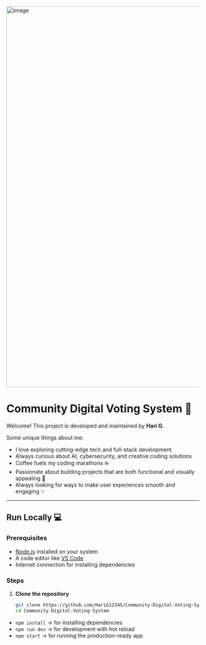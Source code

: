 <img width="1903" height="993" alt="image" src="https://github.com/user-attachments/assets/9bff329d-fabb-4f33-8ee8-1eeea3a435a8" />




# Community Digital Voting System 🚀

Welcome! This project is developed and maintained by **Hari G**.

Some unique things about me:
- I love exploring cutting-edge tech and full-stack development
- Always curious about AI, cybersecurity, and creative coding solutions
- Coffee fuels my coding marathons ☕
- Passionate about building projects that are both functional and visually appealing 🎨
- Always looking for ways to make user experiences smooth and engaging ✨

---

## Run Locally 💻

### Prerequisites
- [Node.js](https://nodejs.org/) installed on your system
- A code editor like [VS Code](https://code.visualstudio.com/)
- Internet connection for installing dependencies

### Steps
1. **Clone the repository**
   ```bash
   git clone https://github.com/HariG12345/Community-Digital-Voting-System.git
   cd Community-Digital-Voting-System
- `npm install` → for installing dependencies
- `npm run dev` → for development with hot reload  
- `npm start` → for running the production-ready app 
